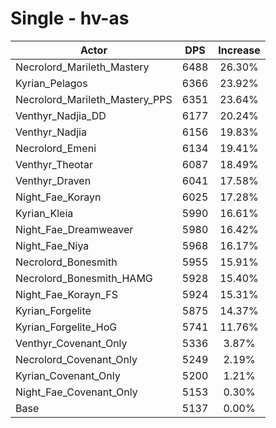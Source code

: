 # Single - hv-as
| Actor | DPS | Increase |
|---|:---:|:---:|
|Necrolord_Marileth_Mastery|6488|26.30%|
|Kyrian_Pelagos|6366|23.92%|
|Necrolord_Marileth_Mastery_PPS|6351|23.64%|
|Venthyr_Nadjia_DD|6177|20.24%|
|Venthyr_Nadjia|6156|19.83%|
|Necrolord_Emeni|6134|19.41%|
|Venthyr_Theotar|6087|18.49%|
|Venthyr_Draven|6041|17.58%|
|Night_Fae_Korayn|6025|17.28%|
|Kyrian_Kleia|5990|16.61%|
|Night_Fae_Dreamweaver|5980|16.42%|
|Night_Fae_Niya|5968|16.17%|
|Necrolord_Bonesmith|5955|15.91%|
|Necrolord_Bonesmith_HAMG|5928|15.40%|
|Night_Fae_Korayn_FS|5924|15.31%|
|Kyrian_Forgelite|5875|14.37%|
|Kyrian_Forgelite_HoG|5741|11.76%|
|Venthyr_Covenant_Only|5336|3.87%|
|Necrolord_Covenant_Only|5249|2.19%|
|Kyrian_Covenant_Only|5200|1.21%|
|Night_Fae_Covenant_Only|5153|0.30%|
|Base|5137|0.00%|

